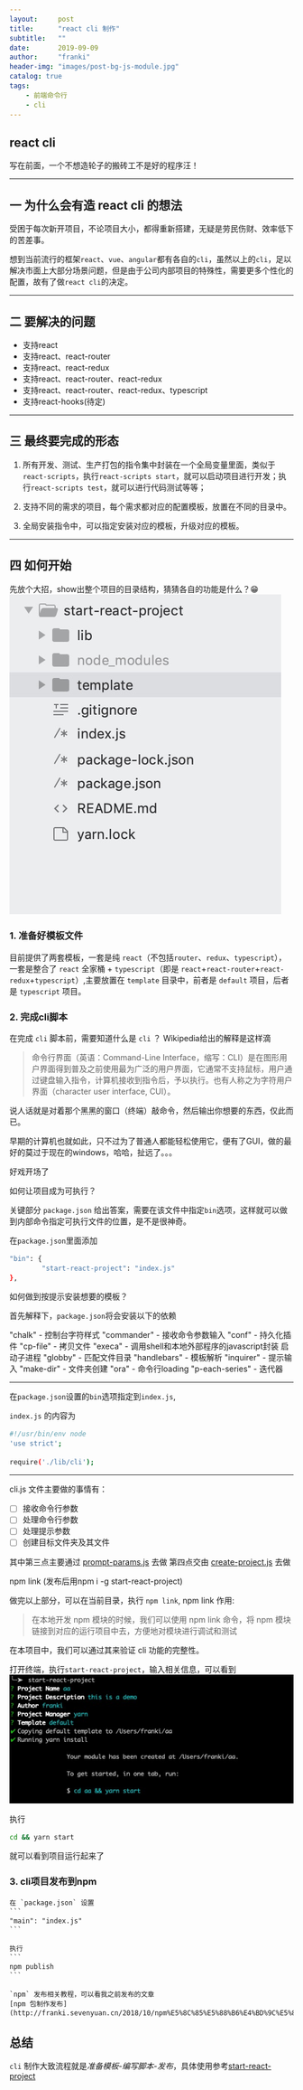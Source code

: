 ```yaml
---
layout:     post
title:      "react cli 制作"
subtitle:   ""
date:       2019-09-09
author:     "franki"
header-img: "images/post-bg-js-module.jpg"
catalog: true
tags:
    - 前端命令行
    - cli
---
```


## react cli

写在前面，一个不想造轮子的搬砖工不是好的程序汪！

---

## 一 为什么会有造 react cli 的想法

受困于每次新开项目，不论项目大小，都得重新搭建，无疑是劳民伤财、效率低下的苦差事。

想到当前流行的框架`react`、`vue`、`angular`都有各自的`cli`，虽然以上的`cli`，足以解决市面上大部分场景问题，但是由于公司内部项目的特殊性，需要更多个性化的配置，故有了做`react cli`的决定。

---

## 二 要解决的问题

* 支持react
* 支持react、react-router
* 支持react、react-redux
* 支持react、react-router、react-redux
* 支持react、react-router、react-redux、typescript
* 支持react-hooks(待定)

---

## 三 最终要完成的形态

1. 所有开发、测试、生产打包的指令集中封装在一个全局变量里面，类似于`react-scripts`，执行`react-scripts start`，就可以启动项目进行开发；执行`react-scripts test`，就可以进行代码测试等等；

2. 支持不同的需求的项目，每个需求都对应的配置模板，放置在不同的目录中。

3. 全局安装指令中，可以指定安装对应的模板，升级对应的模板。

---

## 四 如何开始

先放个大招，show出整个项目的目录结构，猜猜各自的功能是什么？😁
![catalogue](/images/posts/cli/catalogue.png)

### 1. 准备好模板文件

目前提供了两套模板，一套是纯 `react`（不包括`router`、`redux`、`typescript`），一套是整合了 `react` 全家桶 + `typescript`（即是 `react`+`react-router`+`react-redux`+`typescript`）,主要放置在 `template` 目录中，前者是 `default` 项目，后者是 `typescript` 项目。

### 2. 完成cli脚本

在完成 `cli` 脚本前，需要知道什么是 `cli` ？
Wikipedia给出的解释是这样滴
> 命令行界面（英语：Command-Line Interface，缩写：CLI）是在图形用户界面得到普及之前使用最为广泛的用户界面，它通常不支持鼠标，用户通过键盘输入指令，计算机接收到指令后，予以执行。也有人称之为字符用户界面（character user interface, CUI）。

说人话就是对着那个黑黑的窗口（终端）敲命令，然后输出你想要的东西，仅此而已。

早期的计算机也就如此，只不过为了普通人都能轻松使用它，便有了GUI，做的最好的莫过于现在的windows，哈哈，扯远了。。。

好戏开场了

如何让项目成为可执行？

关键部分 `package.json` 给出答案，需要在该文件中指定`bin`选项，这样就可以做到内部命令指定可执行文件的位置，是不是很神奇。

在`package.json`里面添加

```bash
"bin": {
        "start-react-project": "index.js"
},
```

如何做到按提示安装想要的模板？

首先解释下，`package.json`将会安装以下的依赖

"chalk" - 控制台字符样式
"commander" - 接收命令参数输入
"conf" - 持久化插件
"cp-file" - 拷贝文件
"execa" - 调用shell和本地外部程序的javascript封装 启动子进程
"globby" - 匹配文件目录
"handlebars" - 模板解析
"inquirer" - 提示输入
"make-dir" - 文件夹创建
"ora" - 命令行loading
"p-each-series" - 迭代器

---

在`package.json`设置的`bin`选项指定到`index.js`,

`index.js` 的内容为

```bash
#!/usr/bin/env node
'use strict';

require('./lib/cli');
```

---

cli.js 文件主要做的事情有：

* [ ] 接收命令行参数
* [ ] 处理命令行参数
* [ ] 处理提示参数
* [ ] 创建目标文件夹及其文件

其中第三点主要通过 [prompt-params.js](https://github.com/NikFranki/start-react-project/blob/master/lib/default-params.js) 去做
第四点交由 [create-project.js](https://github.com/NikFranki/start-react-project/blob/master/lib/create-project.js) 去做

npm link (发布后用npm i -g start-react-project)

做完以上部分，可以在当前目录，执行 `npm link`, npm link 作用:

> 在本地开发 npm 模块的时候，我们可以使用 npm link 命令，将 npm 模块链接到对应的运行项目中去，方便地对模块进行调试和测试

在本项目中，我们可以通过其来验证 cli 功能的完整性。

打开终端，执行`start-react-project`，输入相关信息，可以看到
![prompt](/images/posts/cli/prompt.png)

执行

```bash
cd && yarn start
```

就可以看到项目运行起来了

### 3. cli项目发布到npm

    在 `package.json` 设置
    ```
    "main": "index.js"
    ```
    
    执行
    ```
    npm publish
    ```
    
    `npm` 发布相关教程，可以看我之前发布的文章
    [npm 包制作发布](http://franki.sevenyuan.cn/2018/10/npm%E5%8C%85%E5%88%B6%E4%BD%9C%E5%8F%91%E5%B8%83%E5%88%9D%E4%BD%93%E9%AA%8C/)

## 总结

`cli` 制作大致流程就是*准备模板-编写脚本-发布*，具体使用参考[start-react-project](https://github.com/NikFranki/start-react-project)
